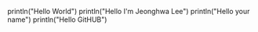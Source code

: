 println("Hello World")
println("Hello I'm Jeonghwa Lee")
println("Hello your name")
println("Hello GitHUB")
